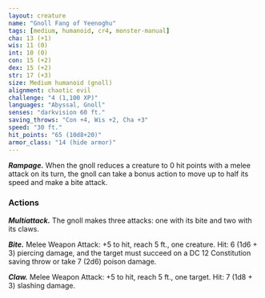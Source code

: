 ```yaml
---
layout: creature
name: "Gnoll Fang of Yeenoghu"
tags: [medium, humanoid, cr4, monster-manual]
cha: 13 (+1)
wis: 11 (0)
int: 10 (0)
con: 15 (+2)
dex: 15 (+2)
str: 17 (+3)
size: Medium humanoid (gnoll)
alignment: chaotic evil
challenge: "4 (1,100 XP)"
languages: "Abyssal, Gnoll"
senses: "darkvision 60 ft."
saving_throws: "Con +4, Wis +2, Cha +3"
speed: "30 ft."
hit_points: "65 (10d8+20)"
armor_class: "14 (hide armor)"
---
```


***Rampage.*** When the gnoll reduces a creature to 0 hit points with a melee attack on its turn, the gnoll can take a bonus action to move up to half its speed and make a bite attack.

### Actions

***Multiattack.*** The gnoll makes three attacks: one with its bite and two with its claws.

***Bite.*** Melee Weapon Attack: +5 to hit, reach 5 ft., one creature. Hit: 6 (1d6 + 3) piercing damage, and the target must succeed on a DC 12 Constitution saving throw or take 7 (2d6) poison damage.

***Claw.*** Melee Weapon Attack: +5 to hit, reach 5 ft., one target. Hit: 7 (1d8 + 3) slashing damage.